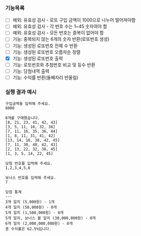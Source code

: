 ### 기능목록
- [ ] 예외: 유효성 검사 - 로또 구입 금액이 1000으로 나누어 떨어져야함
- [ ] 예외: 유효성 검사 - 각 번호 수는 1~45 숫자여야 함
- [ ] 예외: 유효성 검사 - 모든 번호는 중복이 없어야 함
- [ ] 기능: 중복되지 않는 6개의 숫자 반환(로또번호 생성)
- [ ] 기능: 생성된 로또번호 전체 수 반환
- [ ] 기능: 생성된 로또번호 오름차순 정렬
- [x] 기능: 생성된 로또번호 출력
- [ ] 기능: 로또번호와 추첨번호 비교 및 등수 반환
- [ ] 기능: 당첨내역 출력
- [ ] 기능: 수익률 반환(둘째자리 반올림)

### 실행 결과 예시

```
구입금액을 입력해 주세요.
8000

8개를 구매했습니다.
[8, 21, 23, 41, 42, 43] 
[3, 5, 11, 16, 32, 38] 
[7, 11, 16, 35, 36, 44] 
[1, 8, 11, 31, 41, 42] 
[13, 14, 16, 38, 42, 45] 
[7, 11, 30, 40, 42, 43] 
[2, 13, 22, 32, 38, 45] 
[1, 3, 5, 14, 22, 45]

당첨 번호를 입력해 주세요.
1,2,3,4,5,6

보너스 번호를 입력해 주세요.
7

당첨 통계
---
3개 일치 (5,000원) - 1개
4개 일치 (50,000원) - 0개
5개 일치 (1,500,000원) - 0개
5개 일치, 보너스 볼 일치 (30,000,000원) - 0개
6개 일치 (2,000,000,000원) - 0개
총 수익률은 62.5%입니다.
```